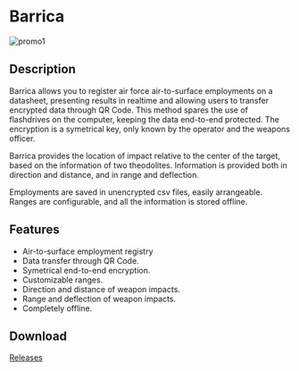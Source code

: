 # Barrica

![promo1](https://user-images.githubusercontent.com/81480122/201533176-6414bc88-7b83-43dd-8d91-bdc587675023.png)

## Description

Barrica allows you to register air force air-to-surface employments on a datasheet, presenting results in realtime and allowing users to transfer encrypted data through QR Code. This method spares the use of flashdrives on the computer, keeping the data end-to-end protected. The encryption is a symetrical key, only known by the operator and the weapons officer.

Barrica provides the location of impact relative to the center of the target, based on the information of two theodolites. Information is provided both in direction and distance, and in range and deflection.

Employments are saved in unencrypted csv files, easily arrangeable. Ranges are configurable, and all the information is stored offline.

## Features

* Air-to-surface employment registry
* Data transfer through QR Code.
* Symetrical end-to-end encryption.
* Customizable ranges.
* Direction and distance of weapon impacts.
* Range and deflection of weapon impacts.
* Completely offline.

## Download

[Releases](https://github.com/jean-knapp/windows-barrica/releases/latest)

